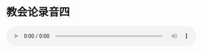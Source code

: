# 教会论录音四

<audio style="width: 100%;" preload="false" controls controlslist="nodownload"><source src="//cdn.wechat.edu.pl/audio/mp3/old/27445.mp3" type="audio/mpeg">Your browser does not support the audio element.</audio>


